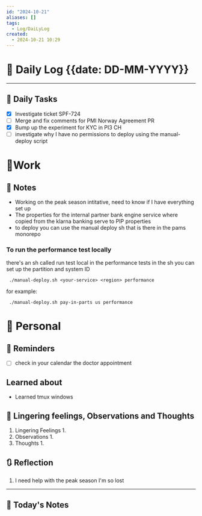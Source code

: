 ```yaml
---
id: "2024-10-21"
aliases: []
tags:
  - Log/DaiLyLog
created:
  - 2024-10-21 10:29
---
```


# 📅 Daily Log {{date: DD-MM-YYYY}}

---
## 🔷 Daily Tasks
- [x] Investigate ticket SPF-724 
- [ ] Merge and fix comments for PMI Norway Agreement PR
- [x] Bump up the experiment for KYC in PI3 CH
- [ ] investigate why I have no permissions to deploy using the manual-deploy script

# 💼Work 
## 🚀 Notes
- Working on the peak season intitative, need to know if I have everything set up
- The properties for the internal partner bank engine service where copied from the klarna banking serve to PIP properties
- to deploy you can use the manual deploy sh that is there in the pams monorepo

### To run the performance test locally
there's an sh called run test local in the performance tests
in the sh you can set up the partition and system ID

```
 ./manual-deploy.sh <your-service> <region> performance
```
for example:
```
 ./manual-deploy.sh pay-in-parts us performance
```

# 👑 Personal
## 📕 Reminders
- [ ] check in your calendar the doctor appointment

## Learned about
- Learned tmux windows

##  💬 Lingering feelings, Observations and Thoughts 
1. Lingering Feelings
	1. 
2. Observations
	1. 
3. Thoughts
	1. 
## 🔃 Reflection
1. I need help with the peak season I'm so lost
---

## 📅 Today's Notes
